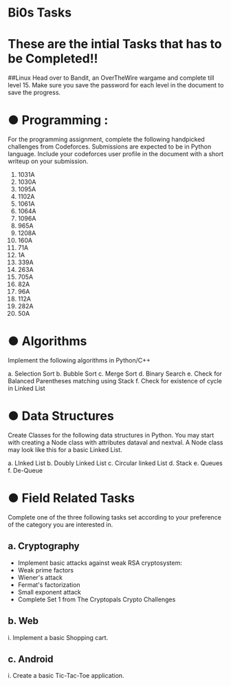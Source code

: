 # Bi0s Tasks
# These are the intial Tasks that has to be Completed!!
##Linux
Head over to Bandit, an OverTheWire wargame and complete till level 15. Make
sure you save the password for each level in the document to save the progress.

# ● Programming :

For the programming assignment, complete the following handpicked challenges
from Codeforces. Submissions are expected to be in Python language. Include your
codeforces user profile in the document with a short writeup on your submission.

1. 1031A
2. 1030A
3. 1095A
4. 1102A
5. 1061A
6. 1064A
7. 1096A
8. 965A
9. 1208A
10. 160A
11. 71A
12. 1A
13. 339A
14. 263A
15. 705A
16. 82A
17. 96A
18. 112A
19. 282A
20. 50A

# ● Algorithms

Implement the following algorithms in Python/C++

a. Selection Sort
b. Bubble Sort
c. Merge Sort
d. Binary Search
e. Check for Balanced Parentheses matching using Stack
f. Check for existence of cycle in Linked List

# ● Data Structures

Create Classes for the following data structures in Python. You may start with
creating a Node class with attributes dataval and nextval. A Node class may look like
this for a basic Linked List.

a. LInked List
b. Doubly Linked List
c. Circular linked List
d. Stack
e. Queues
f. De-Queue

# ● Field Related Tasks

Complete one of the three following tasks set according to your preference of the
category you are interested in.

## a. Cryptography
- Implement basic attacks against weak RSA cryptosystem:
- Weak prime factors
- Wiener's attack
- Fermat's factorization
- Small exponent attack
- Complete Set 1 from The Cryptopals Crypto Challenges

## b. Web
i. Implement a basic Shopping cart.

## c. Android
i. Create a basic Tic-Tac-Toe application.

